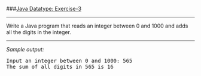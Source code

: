 ###[Java Datatype: Exercise-3](https://www.w3resource.com/java-exercises/datatypes/java-datatype-exercise-3.php)
***
<p>Write a Java program that reads an integer between 0 and 1000 and adds all the digits in the integer.</p>

***
_Sample output:_
<pre class="output">Input an integer between 0 and 1000: 565                                                                      
The sum of all digits in 565 is 16 
</pre>